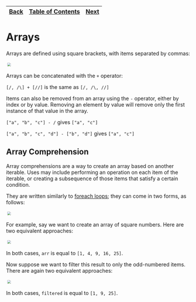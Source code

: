 [Back](03strings.md) | [Table of Contents](tableofcontents.md) | [Next](05tables.md)
---                  | ---                                     | ---

# Arrays

Arrays are defined using square brackets, with items separated by commas:

<p align="left">
    <img src="images/07array.png" style="transform: scale(0.6)">
</p>

Arrays can be concatenated with the `+` operator:

`[/, /\] + [//]` is the same as `[/, /\, //]`

Items can also be removed from an array using the `-` operator, either by index or by value. Removing an element by value will remove only the first instance of that value in the array.

`["a", "b", "c"] - /` gives `["a", "c"]`

`["a", "b", "c", "d"] - ["b", "d"]` gives `["a", "c"]`

## Array Comprehension

Array comprehensions are a way to create an array based on another iterable.
Uses may include performing an operation on each item of the iterable, or creating a subsequence of those items that satisfy a certain condition.

They are written similarly to [foreach loops](09controlflow.md#foreach-loop); they can come in two forms, as follows:

<p align="left">
    <img src="images/08arraycomprehension.png" style="transform: scale(0.6)">
</p>

For example, say we want to create an array of square numbers.
Here are two equivalent approaches:

<p align="left">
    <img src="images/09arraycomprehension.png" style="transform: scale(0.6)">
</p>

In both cases, `arr` is equal to `[1, 4, 9, 16, 25]`.

Now suppose we want to filter this result to only the odd-numbered items.
There are again two equivalent approaches:

<p align="left">
    <img src="images/10arraycomprehension.png" style="transform: scale(0.6)">
</p>

In both cases, `filtered` is equal to `[1, 9, 25]`.
